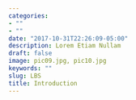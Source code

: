 ```yaml
---
categories:
- ""
- ""
date: "2017-10-31T22:26:09-05:00"
description: Lorem Etiam Nullam
draft: false
image: pic09.jpg, pic10.jpg
keywords: ""
slug: LBS
title: Introduction
---
```

